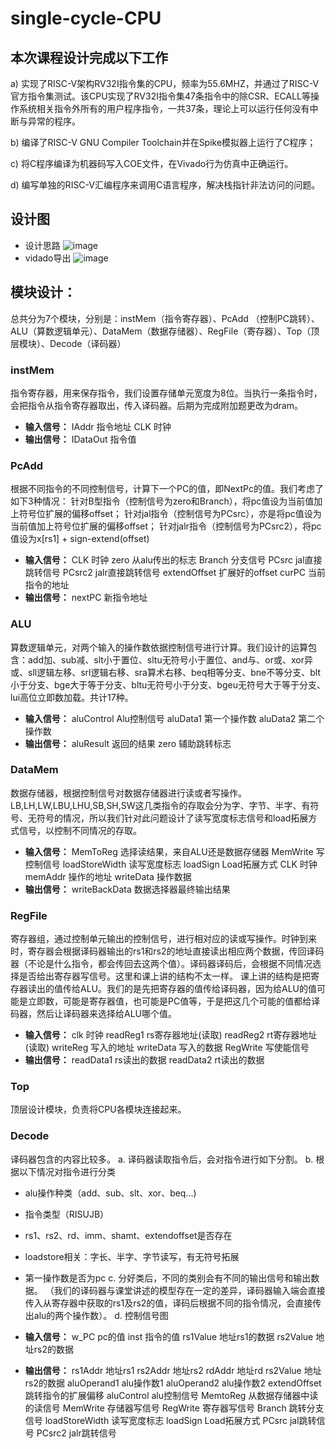 # single-cycle-CPU
## 本次课程设计完成以下工作
a)	实现了RISC-V架构RV32I指令集的CPU，频率为55.6MHZ，并通过了RISC-V官方指令集测试。该CPU实现了RV32I指令集47条指令中的除CSR、ECALL等操作系统相关指令外所有的用户程序指令，一共37条，理论上可以运行任何没有中断与异常的程序。

b)	编译了RISC-V GNU Compiler Toolchain并在Spike模拟器上运行了C程序；

c)	将C程序编译为机器码写入COE文件，在Vivado行为仿真中正确运行。

d)	编写单独的RISC-V汇编程序来调用C语言程序，解决栈指针非法访问的问题。
## 设计图
- 设计思路
![image](https://github.com/juzizi44/single-cycle-CPU/blob/master/design.png)
- vidado导出
![image](https://github.com/juzizi44/single-cycle-CPU/blob/master/vivado_CPU.png)
## 模块设计：
总共分为7个模块，分别是：instMem（指令寄存器）、PcAdd （控制PC跳转）、ALU（算数逻辑单元）、DataMem（数据存储器）、RegFile（寄存器）、Top（顶层模块）、Decode（译码器）
### instMem
指令寄存器，用来保存指令，我们设置存储单元宽度为8位。当执行一条指令时，会把指令从指令寄存器取出，传入译码器。后期为完成附加题更改为dram。
- **输入信号：**
IAddr	指令地址
CLK	时钟
- **输出信号：**
IDataOut	指令值

### PcAdd 
根据不同指令的不同控制信号，计算下一个PC的值，即NextPc的值。我们考虑了如下3种情况：
针对B型指令（控制信号为zero和Branch），将pc值设为当前值加上符号位扩展的偏移offset；
针对jal指令（控制信号为PCsrc），亦是将pc值设为当前值加上符号位扩展的偏移offset；
针对jalr指令（控制信号为PCsrc2），将pc值设为x[rs1] + sign-extend(offset)
- **输入信号：**
CLK	时钟
zero	从alu传出的标志
Branch	分支信号
	PCsrc	jal直接跳转信号
PCsrc2	jalr直接跳转信号
extendOffset	扩展好的offset
curPC	当前指令的地址
- **输出信号：**
nextPC	新指令地址

### ALU
算数逻辑单元，对两个输入的操作数依据控制信号进行计算。我们设计的运算包含：add加、sub减、slt小于置位、sltu无符号小于置位、and与、or或、xor异或、sll逻辑左移、srl逻辑右移、sra算术右移、beq相等分支、bne不等分支、blt小于分支、bge大于等于分支、bltu无符号小于分支、bgeu无符号大于等于分支、lui高位立即数加载。共计17种。
- **输入信号：**
aluControl	Alu控制信号
aluData1	第一个操作数
aluData2	第二个操作数
- **输出信号：**
aluResult	返回的结果
zero	辅助跳转标志

### DataMem
数据存储器，根据控制信号对数据存储器进行读或者写操作。
LB,LH,LW,LBU,LHU,SB,SH,SW这几类指令的存取会分为字、字节、半字、有符号、无符号的情况，所以我们针对此问题设计了读写宽度标志信号和load拓展方式信号，以控制不同情况的存取。
- **输入信号：**
MemToReg	选择读结果，来自ALU还是数据存储器
MemWrite	写控制信号
loadStoreWidth	读写宽度标志
loadSign	Load拓展方式
CLK	时钟
memAddr	操作的地址
writeData	操作数据
- **输出信号：**
writeBackData	数据选择器最终输出结果

### RegFile
寄存器组，通过控制单元输出的控制信号，进行相对应的读或写操作。时钟到来时，寄存器会根据译码器输出的rs1和rs2的地址直接读出相应两个数据，传回译码器（不论是什么指令，都会传回去这两个值）。译码器译码后，会根据不同情况选择是否给出寄存器写信号。这里和课上讲的结构不太一样。
课上讲的结构是把寄存器读出的值传给ALU。我们的是先把寄存器的值传给译码器，因为给ALU的值可能是立即数，可能是寄存器值，也可能是PC值等，于是把这几个可能的值都给译码器，然后让译码器来选择给ALU哪个值。
- **输入信号：**
clk	时钟
readReg1	rs寄存器地址(读取)
readReg2	rt寄存器地址(读取)
writeReg	写入的地址
writeData	写入的数据
RegWrite	写使能信号
- **输出信号：**
readData1	rs读出的数据
readData2	rt读出的数据

### Top
顶层设计模块，负责将CPU各模块连接起来。
###  Decode
译码器包含的内容比较多。
a.	译码器读取指令后，会对指令进行如下分割。
b.	根据以下情况对指令进行分类
- alu操作种类（add、sub、slt、xor、beq...)
- 指令类型（RISUJB）
- rs1、rs2、rd、imm、shamt、extendoffset是否存在
- loadstore相关：字长、半字、字节读写，有无符号拓展
- 第一操作数是否为pc
c.	分好类后，不同的类别会有不同的输出信号和输出数据。
（我们的译码器与课堂讲述的模型存在一定的差异，译码器输入端会直接传入从寄存器中获取的rs1及rs2的值，译码后根据不同的指令情况，会直接传出alu的两个操作数）。
d.	控制信号图
 
- **输入信号：**
w_PC	pc的值
inst	指令的值
rs1Value	地址rs1的数据
rs2Value	地址rs2的数据
- **输出信号：**
rs1Addr		地址rs1
rs2Addr	地址rs2
rdAddr	地址rd
rs2Value	地址rs2的数据
aluOperand1	alu操作数1
aluOperand2	alu操作数2
extendOffset	跳转指令的扩展偏移
aluControl	alu控制信号
MemtoReg	从数据存储器中读的读信号
MemWrite	存储器写信号
RegWrite	寄存器写信号
Branch	跳转分支信号
loadStoreWidth	读写宽度标志
loadSign	Load拓展方式
PCsrc	jal跳转信号
PCsrc2	jalr跳转信号

